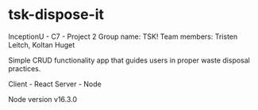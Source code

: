 # tsk-dispose-it
InceptionU - C7 - Project 2
Group name: TSK!
Team members: Tristen Leitch, Koltan Huget

Simple CRUD functionality app that guides users in proper waste disposal practices.

Client - React
Server - Node

Node version v16.3.0
